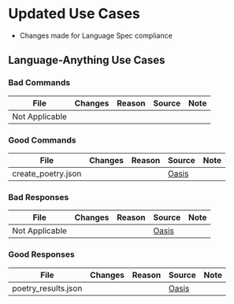 # Updated Use Cases

  - Changes made for Language Spec compliance

## Language-Anything Use Cases

### Bad Commands

| File           | Changes | Reason | Source | Note |
| -------------- | ------- | ------ | ------ | ---- |
| Not Applicable |         |        |        |      |

### Good Commands

| File                | Changes | Reason | Source                                                   | Note |
| ------------------- | ------- | ------ | -------------------------------------------------------- | ---- |
| create\_poetry.json |         |        | [Oasis](https://github.com/oasis-open/openc2-custom-aps) |      |

### Bad Responses

| File           | Changes | Reason | Source                                                   | Note |
| -------------- | ------- | ------ | -------------------------------------------------------- | ---- |
| Not Applicable |         |        | [Oasis](https://github.com/oasis-open/openc2-custom-aps) |      |

### Good Responses

| File                 | Changes | Reason | Source                                                   | Note |
| -------------------- | ------- | ------ | -------------------------------------------------------- | ---- |
| poetry\_results.json |         |        | [Oasis](https://github.com/oasis-open/openc2-custom-aps) |      |
